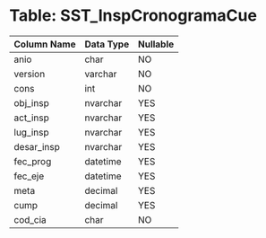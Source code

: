 # Table: SST_InspCronogramaCue

| Column Name | Data Type | Nullable |
|-------------|-----------|----------|
| anio | char | NO |
| version | varchar | NO |
| cons | int | NO |
| obj_insp | nvarchar | YES |
| act_insp | nvarchar | YES |
| lug_insp | nvarchar | YES |
| desar_insp | nvarchar | YES |
| fec_prog | datetime | YES |
| fec_eje | datetime | YES |
| meta | decimal | YES |
| cump | decimal | YES |
| cod_cia | char | NO |
